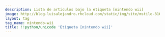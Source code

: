 ```yaml
---
description: Lista de artículos bajo la etiqueta [nintendo wii]
image: http://blog-luisalejandro.rhcloud.com/static/img/site/mstile-310x310.png
layout: tag
tag_name: nintendo-wii
title: !!python/unicode 'Etiqueta [nintendo wii]'
---
```

